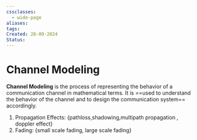 ```yaml
---
cssclasses:
  - wide-page
aliases: 
tags: 
Created: 28-09-2024
Status:
---
```

# Channel Modeling
**Channel Modeling** is the process of representing the behavior of a communication channel in mathematical terms. It is ==used to understand the behavior of the channel and to design the communication system== accordingly. 

1. Propagation Effects: {pathloss,shadowing,multipath propagation , doppler effect}
2. Fading: {small scale fading, large scale fading}


